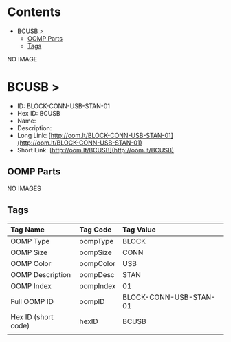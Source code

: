 



Contents
========

* [BCUSB > ](#bcusb--)
	* [OOMP Parts](#oomp-parts)
	* [Tags](#tags)
  
NO IMAGE  
# BCUSB > 

- ID: BLOCK-CONN-USB-STAN-01
- Hex ID: BCUSB
- Name: 
- Description: 
- Long Link: [http://oom.lt/BLOCK-CONN-USB-STAN-01](http://oom.lt/BLOCK-CONN-USB-STAN-01)
- Short Link: [http://oom.lt/BCUSB](http://oom.lt/BCUSB)

## OOMP Parts
  
NO IMAGES  
## Tags
  

|Tag Name|Tag Code|Tag Value|
| :--- | :--- | :--- |
|OOMP Type|oompType|BLOCK|
|OOMP Size|oompSize|CONN|
|OOMP Color|oompColor|USB|
|OOMP Description|oompDesc|STAN|
|OOMP Index|oompIndex|01|
|Full OOMP ID|oompID|BLOCK-CONN-USB-STAN-01|
|Hex ID (short code)|hexID|BCUSB|
||||
